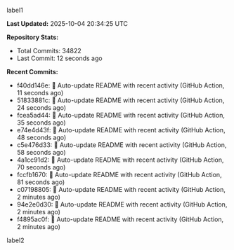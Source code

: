 
label1 
<!-- ACTIVITY_START -->
**Last Updated:** 2025-10-04 20:34:25 UTC

**Repository Stats:**
- Total Commits: 34822
- Last Commit: 12 seconds ago

**Recent Commits:**
- f40dd146e: 🤖 Auto-update README with recent activity (GitHub Action, 11 seconds ago)
- 51833881c: 🤖 Auto-update README with recent activity (GitHub Action, 24 seconds ago)
- fcea5ad44: 🤖 Auto-update README with recent activity (GitHub Action, 35 seconds ago)
- e74e4d43f: 🤖 Auto-update README with recent activity (GitHub Action, 48 seconds ago)
- c5e476d33: 🤖 Auto-update README with recent activity (GitHub Action, 58 seconds ago)
- 4a1cc91d2: 🤖 Auto-update README with recent activity (GitHub Action, 70 seconds ago)
- fccfb1670: 🤖 Auto-update README with recent activity (GitHub Action, 81 seconds ago)
- c07198805: 🤖 Auto-update README with recent activity (GitHub Action, 2 minutes ago)
- 94e2e0d30: 🤖 Auto-update README with recent activity (GitHub Action, 2 minutes ago)
- f4895ac0f: 🤖 Auto-update README with recent activity (GitHub Action, 2 minutes ago)
<!-- ACTIVITY_END -->

label2
